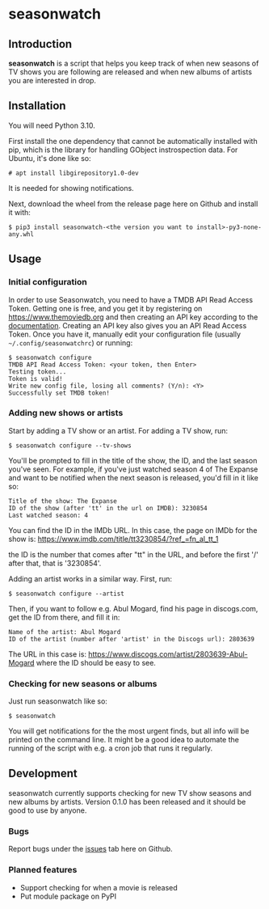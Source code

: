 # seasonwatch

## Introduction

**seasonwatch** is a script that helps you keep track of when new seasons of
TV shows you are following are released and when new albums of artists you are
interested in drop.

## Installation

You will need Python 3.10.

First install the one dependency that cannot be automatically installed with
pip, which is the library for handling GObject instrospection data. For Ubuntu,
it's done like so:

```shell
# apt install libgirepository1.0-dev
```

It is needed for showing notifications.

Next, download the wheel from the release page here on Github and install it
with:

```shell
$ pip3 install seasonwatch-<the version you want to install>-py3-none-any.whl
```

## Usage

### Initial configuration

In order to use Seasonwatch, you need to have a TMDB API Read Access Token.
Getting one is free, and you get it by registering on
<https://www.themoviedb.org> and then creating an API key according to the
[documentation](https://developer.themoviedb.org/docs). Creating an API key also
gives you an API Read Access Token. Once you have it, manually edit your
configuration file (usually `~/.config/seasonwatchrc`) or running:

```command
$ seasonwatch configure
TMDB API Read Access Token: <your token, then Enter>
Testing token...
Token is valid!
Write new config file, losing all comments? (Y/n): <Y>
Successfully set TMDB token!
```

### Adding new shows or artists

Start by adding a TV show or an artist. For adding a TV show, run:

```shell
$ seasonwatch configure --tv-shows
```

You'll be prompted to fill in the title of the show, the ID, and the last season
you've seen. For example, if you've just watched season 4 of The Expanse and
want to be notified when the next season is released, you'd fill in it like so:

```text
Title of the show: The Expanse
ID of the show (after 'tt' in the url on IMDB): 3230854
Last watched season: 4
```

You can find the ID in the IMDb URL. In this case, the page on IMDb for the show
is: https://www.imdb.com/title/tt3230854/?ref_=fn_al_tt_1

the ID is the number that comes after "tt" in the URL, and before the first '/'
after that, that is '3230854'.

Adding an artist works in a similar way. First, run:

```
$ seasonwatch configure --artist
```

Then, if you want to follow e.g. Abul Mogard, find his page in discogs.com, get
the ID from there, and fill it in:

```text
Name of the artist: Abul Mogard
ID of the artist (number after 'artist' in the Discogs url): 2803639
```

The URL in this case is: https://www.discogs.com/artist/2803639-Abul-Mogard
where the ID should be easy to see.

### Checking for new seasons or albums

Just run seasonwatch like so:

```
$ seasonwatch
```

You will get notifications for the the most urgent finds, but all info will be
printed on the command line. It might be a good idea to automate the running of
the script with e.g. a cron job that runs it regularly.

## Development

seasonwatch currently supports checking for new TV show seasons and new albums
by artists. Version 0.1.0 has been released and it should be good to use by
anyone.

### Bugs

Report bugs under the [issues](https://github.com/gevhaz/seasonwatch/issues) tab here on Github.

### Planned features

- Support checking for when a movie is released
- Put module package on PyPI
